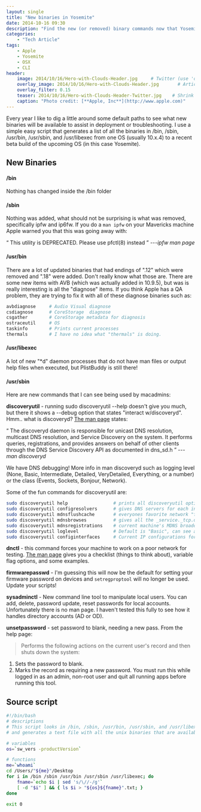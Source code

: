 ```yaml
---
layout: single
title: "New binaries in Yosemite"
date: 2014-10-16 09:30
description: "Find the new (or removed) binary commands now that Yosemite is released!"
categories:
    - "Tech Article"
tags:
    - Apple
    - Yosemite
    - OSX
    - CLI
header:
    image: 2014/10/16/Hero-with-Clouds-Header.jpg     # Twitter (use 'overlay_image')
    overlay_image: 2014/10/16/Hero-with-Clouds-Header.jpg       # Article header at 2048x768
    overlay_filter: 0.15
    teaser: 2014/10/16/Hero-with-Clouds-Header-Twitter.jpg    # Shrink image to 575 width
    caption: "Photo credit: [**Apple, Inc**](http://www.apple.com)"
---
```


Every year I like to dig a little around some default paths to see what new binaries will be available to assist in deployment or troubleshooting.  I use a simple easy script that generates a list of all the binaries in /bin, /sbin, /usr/bin, /usr/sbin, and /usr/libexec from one OS (usually 10.x.4) to a recent beta build of the upcoming OS (in this case Yosemite).

New Binaries
---

#### /bin
Nothing has changed inside the /bin folder

#### /sbin
Nothing was added, what should not be surprising is what was removed, specifically ipfw and ip6fw.  If you do a ```man ipfw``` on your Mavericks machine Apple warned you that this was going away with:

<q>
This utility is DEPRECATED. Please use pfctl(8) instead
</q> ---<cite>ipfw man page</cite>

#### /usr/bin
There are a lot of updated binaries that had endings of ".12" which were removed and ".18" were added.  Don't really know what those are.  There are some new items with AVB (which was actually added in 10.9.5), but was is really interesting is all the "diagnose" items.  If you think Apple has a QA problem, they are trying to fix it with all of these diagnose binaries such as:

``` bash
avbdiagnose     # Audio Visual diagnose
csdiagnose      # CoreStorage  diagnose
csgather        # CoreStorage metadata for diagnosis
ostraceutil     # OS
taskinfo        # Prints current processes
thermals        # I have no idea what "thermals" is doing.
```

#### /usr/libexec
A lot of new "*d" daemon processes that do not have man files or output help files when executed, but PlistBuddy is still there!

#### /usr/sbin
Here are new commands that I can see being used by macadmins:

**discoveryutil** - running sudo discoveryutil --help doesn't give you much, but there it shows a --debug option that states "interact w/discoveryd".  Hmm.. what is discoveryd? [The man page](x-man-page://8/discoveryd) states:

<q>
The discoveryd daemon is responsible for unicast DNS resolution, multicast DNS resolution, and Service Discovery on the system.  It performs queries, registrations, and provides answers on behalf of other clients through the DNS Service Discovery API as documented in dns_sd.h
</q> ---<cite>man discoveryd</cite>

We have DNS debugging! More info in man discoveryd such as logging level (None, Basic, Intermediate, Detailed, VeryDetailed, Everything, or a number) or the class (Events, Sockets, Bonjour, Network).

Some of the fun commands for discoveryutil are:

``` bash
sudo discoveryutil help                 # prints all discoveryutil options
sudo discoveryutil configresolvers      # gives DNS servers for each interface and search domain
sudo discoveryutil mdnsflushcache       # everyones favorite network "fix"
sudo discoveryutil mdnsbrowses          # gives all the _service._tcp.domain.tld broadcasts (like appletv).  use grep "MDNS Browses" to limit the lines
sudo discoveryutil mdnsregistrations    # current machine's MDNS broadcast
sudo discoveryutil loglevel             # Default is "Basic", can see above for levels
sudo discoveryutil configinterfaces     # Current IP configurations for each interface.  something like a reformatted ipconfig or ifconfig
```

**dnctl** - this command forces your machine to work on a poor network for testing.  [The man page](x-man-page://8/dnctl) gives you a checklist (things to think about), variable flag options, and some examples.

**firmwarepasswd** - I'm guessing this will now be the default for setting your firmware password on devices and ```setregproptool``` will no longer be used.  Update your scripts!

**sysadminctl** - New command line tool to manipulate local users.  You can add, delete, password update, reset passwords for local accounts. Unfortunately there is no man page.  I haven't tested this fully to see how it handles directory accounts (AD or OD).

**unsetpassword** - set password to blank, needing a new pass.  From the help page:

> Performs the following actions on the current user's record and then shuts down the system:
 1. Sets the password to blank.
 2. Marks the record as requiring a new password.
 You must run this while logged in as an admin, non-root user and quit all running apps before running this tool.

Source script
---

``` bash
#!/bin/bash
# descriptions
# This script looks in /bin, /sbin, /usr/bin, /usr/sbin, and /usr/libexec
# and generates a text file with all the unix binaries that are available.

# variables
os=`sw_vers -productVersion`

# functions
me=`whoami`
cd /Users/"${me}"/Desktop
for i in /bin /sbin /usr/bin /usr/sbin /usr/libexec; do
    fname=`echo $i | sed 's/\//-/g'`
    [ -d "$i" ] && { ls $i > "${os}${fname}".txt; }
done

exit 0
```